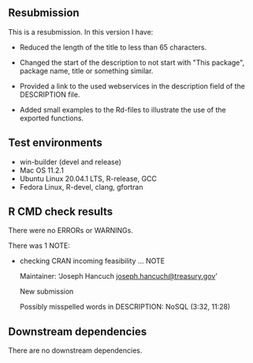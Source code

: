 ## Resubmission
This is a resubmission. In this version I have:

* Reduced the length of the title to less than 65 characters.

* Changed the start of the description to not start with "This package", 
  package name, title or something similar.
  
* Provided a link to the used webservices in the description field of the
  DESCRIPTION file.
  
* Added small examples to the Rd-files to illustrate the use of the 
  exported functions.

## Test environments
* win-builder (devel and release)
* Mac OS 11.2.1
* Ubuntu Linux 20.04.1 LTS, R-release, GCC
* Fedora Linux, R-devel, clang, gfortran

## R CMD check results
There were no ERRORs or WARNINGs. 

There was 1 NOTE:

* checking CRAN incoming feasibility ... NOTE
  
  Maintainer: ‘Joseph Hancuch <joseph.hancuch@treasury.gov>’

  New submission

  Possibly misspelled words in DESCRIPTION:
    NoSQL (3:32, 11:28)

## Downstream dependencies
There are no downstream dependencies. 
